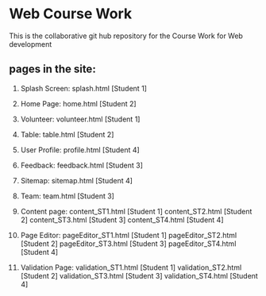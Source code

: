 # Web Course Work

This is the collaborative git hub repository for the Course Work for Web development

## pages in the site:

1. Splash Screen:   splash.html         [Student 1] 
2. Home Page:       home.html           [Student 2] 
3. Volunteer:       volunteer.html      [Student 1] 
4. Table:           table.html          [Student 2] 
5. User Profile:    profile.html        [Student 4] 
6. Feedback:        feedback.html       [Student 3] 
7. Sitemap:         sitemap.html        [Student 4] 
8. Team:            team.html           [Student 3]

9. Content page:    content_ST1.html    [Student 1] 
                    content_ST2.html    [Student 2] 
                    content_ST3.html    [Student 3] 
                    content_ST4.html    [Student 4]

10. Page Editor:    pageEditor_ST1.html  [Student 1] 
                    pageEditor_ST2.html  [Student 2] 
                    pageEditor_ST3.html  [Student 3] 
                    pageEditor_ST4.html  [Student 4]

11. Validation Page: validation_ST1.html [Student 1] 
                     validation_ST2.html [Student 2] 
                     validation_ST3.html [Student 3] 
                     validation_ST4.html [Student 4] 
